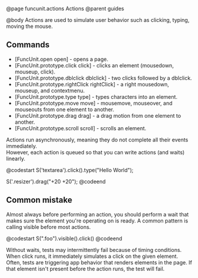 @page funcunit.actions Actions
@parent guides

@body
Actions are used to simulate user behavior such as clicking, typing, moving the mouse.

## Commands

 - [FuncUnit.open open] - opens a page.
 - [FuncUnit.prototype.click click] - clicks an element (mousedown, mouseup, click).
 - [FuncUnit.prototype.dblclick dblclick] - two clicks followed by a dblclick.
 - [FuncUnit.prototype.rightClick rightClick] - a right mousedown, mouseup, and contextmenu.
 - [FuncUnit.prototype.type type] - types characters into an element.
 - [FuncUnit.prototype.move move] - mousemove, mouseover, and mouseouts from one element to another.
 - [FuncUnit.prototype.drag drag] - a drag motion from one element to another.
 - [FuncUnit.prototype.scroll scroll] - scrolls an element.

Actions run asynchronously, meaning they do not complete all their events immediately.  
However, each action is queued so that you can write actions (and waits) linearly.

@codestart
S('textarea').click().type("Hello World");
  
S('.resizer').drag("+20 +20");
@codeend

## Common mistake

Almost always before performing an action, you should perform a wait that makes sure the 
element you're operating on is ready.  A common pattern is calling visible before most actions.

@codestart
S(".foo").visible().click()
@codeend

Without waits, tests may intermittently fail because of timing conditions. When click runs, it immediately 
simulates a click on the given element.  Often, tests are triggering app behavior that renders elements 
in the page. If that element isn't present before the action runs, the test will fail.